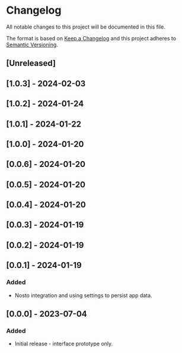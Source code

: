 # Changelog

All notable changes to this project will be documented in this file.

The format is based on [Keep a Changelog](http://keepachangelog.com/en/1.0.0/)
and this project adheres to [Semantic Versioning](http://semver.org/spec/v2.0.0.html).

## [Unreleased]

## [1.0.3] - 2024-02-03

## [1.0.2] - 2024-01-24

## [1.0.1] - 2024-01-22

## [1.0.0] - 2024-01-20

## [0.0.6] - 2024-01-20

## [0.0.5] - 2024-01-20

## [0.0.4] - 2024-01-20

## [0.0.3] - 2024-01-19

## [0.0.2] - 2024-01-19

## [0.0.1] - 2024-01-19

### Added

- Nosto integration and using settings to persist app data.

## [0.0.0] - 2023-07-04

### Added

- Initial release - interface prototype only.
